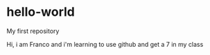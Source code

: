 # hello-world
My first repository

Hi, i am Franco and i'm learning to use github and get a 7 in my class
